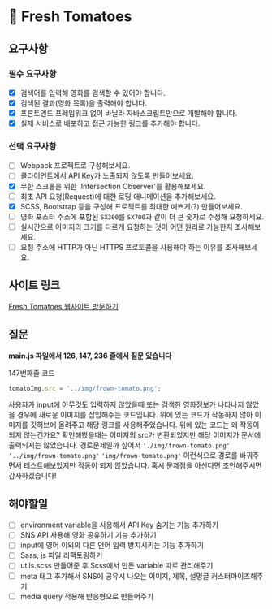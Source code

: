 # 🍅 Fresh Tomatoes

## 요구사항

### 필수 요구사항

- [x] 검색어를 입력해 영화를 검색할 수 있어야 합니다.
- [x] 검색된 결과(영화 목록)을 출력해야 합니다.
- [x] 프론트엔드 프레임워크 없이 바닐라 자바스크립트만으로 개발해야 합니다.
- [x] 실제 서비스로 배포하고 접근 가능한 링크를 추가해야 합니다.

### 선택 요구사항

- [ ] Webpack 프로젝트로 구성해보세요.
- [ ] 클라이언트에서 API Key가 노출되지 않도록 만들어보세요.
- [x] 무한 스크롤을 위한 'Intersection Observer'를 활용해보세요.
- [ ] 최초 API 요청(Request)에 대한 로딩 애니메이션을 추가해보세요.
- [x] SCSS, Bootstrap 등을 구성해 프로젝트를 최대한 예쁘게(?) 만들어보세요.
- [ ] 영화 포스터 주소에 포함된 `SX300`를 `SX700`과 같이 더 큰 숫자로 수정해 요청하세요.
- [ ] 실시간으로 이미지의 크기를 다르게 요청하는 것이 어떤 원리로 가능한지 조사해보세요.
- [ ] 요청 주소에 HTTP가 아닌 HTTPS 프로토콜을 사용해야 하는 이유를 조사해보세요.

## 사이트 링크

[Fresh Tomatoes 웹사이트 방문하기](https://freshtomatoes.netlify.app/)

## 질문

**main.js 파일에서 126, 147, 236 줄에서 질문 있습니다**

147번째줄 코드

```js
tomatoImg.src = '../img/frown-tomato.png';
```

사용자가 input에 아무것도 입력하지 않았을때 또는 검색한 영화정보가 나타나지 않았을 경우에 새로운 이미지를 삽입해주는 코드입니다. 위에 있는 코드가 작동하지 않아 이미지를 깃허브에 올려주고 해당 링크를 사용해주었습니다. 위에 있는 코드는 왜 작동이 되지 않는건가요? 확인해봤을때는 이미지의 src가 변환되었지만 해당 이미지가 문서에 출력되지는 않았습니다. 경로문제일까 싶어서 <code>'./img/frown-tomato.png'</code> <code>'../img/frown-tomato.png'</code> <code>'img/frown-tomato.png'</code> 이런식으로 경로를 바꿔주면서 테스트해보았지만 작동이 되지 않았습니다. 혹시 문제점을 아신다면 조언해주시면 감사하겠습니다!

## 해야할일

- [ ] environment variable을 사용해서 API Key 숨기는 기능 추가하기
- [ ] SNS API 사용해 영화 공유하기 기능 추가하기
- [ ] input에 영어 이외의 다른 언어 입력 방지시키는 기능 추가하기
- [ ] Sass, js 파일 리팩토링하기
- [ ] utils.scss 만들어준 후 Scss에서 만든 variable 따로 관리해주기
- [ ] meta 태그 추가해서 SNS에 공유시 나오는 이미지, 제목, 설명글 커스터마이즈해주기
- [ ] media query 적용해 반응형으로 만들어주기
